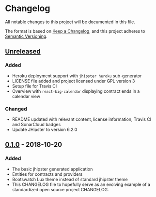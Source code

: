 # Changelog

All notable changes to this project will be documented in this file.

The format is based on [Keep a Changelog](https://keepachangelog.com/en/1.0.0/),
and this project adheres to [Semantic Versioning](https://semver.org/spec/v2.0.0.html).

## [Unreleased]

### Added

- Heroku deployment support with `jhipster heroku` sub-generator
- LICENSE file added and project licensed under GPL version 3
- Setup file for Travis CI
- Overview with `react-big-calendar` displaying contract ends in a calendar view

### Changed

- README updated with relevant content, license information, Travis CI and SonarCloud badges
- Update JHipster to version 6.2.0

## [0.1.0] - 2018-10-20

### Added

- The basic jhipster generated application
- Entities for contracts and providers
- Bootswatch Lux theme instead of standard jhipster theme
- This CHANGELOG file to hopefully serve as an evolving example of a
  standardized open source project CHANGELOG.

[unreleased]: https://github.com/moritzrupp/contractview/compare/0.1.0...HEAD
[0.1.0]: https://github.com/moritzrupp/contractview/releases/tag/0.1.0
